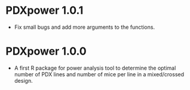 # PDXpower 1.0.1

* Fix small bugs and add more arguments to the functions.


# PDXpower 1.0.0

* A first R package for power analysis tool to determine the optimal number of PDX lines and number of mice per line in a mixed/crossed design.
